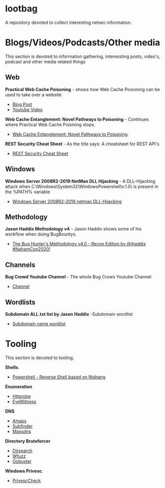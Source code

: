# lootbag
A repository devoted to collect interesting netsec information. 

# Blogs/Videos/Podcasts/Other media
This section is devoted to information gathering, interessting posts, video's, podcast and other media related things 

## Web
__Practical Web Cache Poisoning__ - shows how Web Cache Poisoning can be used to take over a website  
* [Blog Post](https://portswigger.net/research/practical-web-cache-poisoning)   
* [Youtube Video](https://www.youtube.com/watch?time_continue=55&v=j2RrmNxJZ5c&feature=emb_logo)

__Web Cache Entanglement: Novel Pathways to Poisoning__ - Continues where Practical Web Cache Poisining stops.   
* [Web Cache Entanglement: Novel Pathways to Poisoning](https://portswigger.net/research/web-cache-entanglement).  

__REST Security Cheat Sheet__ - As the title says: A cheatsheet for REST API's 
* [REST Security Cheat Sheet](https://cheatsheetseries.owasp.org/cheatsheets/REST_Security_Cheat_Sheet.html)

## Windows

__Windows Server 2008R2-2019 NetMan DLL Hijacking__ - A DLL-Hijacking attack when C:\Windows\System32\WindowsPowershell\v.1.0\ is present in the %PATH% variable   
* [Windows Server 2008R2-2019 netman DLL-Hijacking](https://itm4n.github.io/windows-server-netman-dll-hijacking/)    

## Methodology
__Jason Haddix Methodology v4__ - Jason Haddix shows some of his workflow when doing BugBountys.  
* [The Bug Hunter's Methodology v4.0 - Recon Edition by @jhaddix #NahamCon2020!](https://www.youtube.com/watch?v=p4JgIu1mceI)

## Channels
__Bug Crowd Youtube Channel__ - The whole Bug Crows Youtube Channel   
* [Channel](https://www.youtube.com/c/Bugcrowd)  

## Wordlists

__Subdomain ALL.txt list by Jason Haddix__ -Subdomain wordlist   
* [Subdomain name wordlist](https://gist.github.com/jhaddix/86a06c5dc309d08580a018c66354a056#file-all-txt-L89009)  

# Tooling  
This section  is devoted to tooling.  

__Shells__.   
* [Powershell - Reverse Shell based on Nishang](https://gist.github.com/FrankSpierings/4afe8e2ea1cb21a53fca28697688fbd5)

__Enumeration__  
* [Httprobe](https://github.com/tomnomnom/httprobe)   
* [EyeWitness](https://github.com/FortyNorthSecurity/EyeWitness)  

__DNS__  
* [Amass](https://github.com/OWASP/Amass)  
* [Subfinder](https://github.com/projectdiscovery/subfinder)  
* [Massdns](https://github.com/blechschmidt/massdns)  

__Directory Bruteforcer__  
* [Dirsearch](https://github.com/maurosoria/dirsearch)  
* [Wfuzz](https://github.com/xmendez/wfuzz)  
* [Gobuster](https://github.com/OJ/gobuster)  

__Windows Privesc__.  
* [PrivescCheck](https://github.com/itm4n/PrivescCheck)


